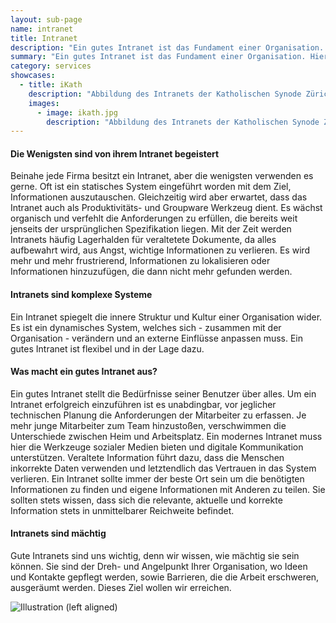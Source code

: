 ```yaml
---
layout: sub-page
name: intranet
title: Intranet
description: "Ein gutes Intranet ist das Fundament einer Organisation. Hier bekommen Mitarbeiter Antworten auf ihre Fragen, präsentieren ihre Ergebnisse und arbeiten zusammen mit ihren Kollegen."
summary: "Ein gutes Intranet ist das Fundament einer Organisation. Hier bekommen Mitarbeiter Antworten auf ihre Fragen, präsentieren ihre Ergebnisse und arbeiten zusammen mit ihren Kollegen."
category: services
showcases: 
  - title: iKath
    description: "Abbildung des Intranets der Katholischen Synode Zürich."
    images: 
      - image: ikath.jpg
        description: "Abbildung des Intranets der Katholischen Synode Zürich.""
---
```


#### Die Wenigsten sind von ihrem Intranet begeistert

Beinahe jede Firma besitzt ein Intranet, aber die wenigsten verwenden es gerne. Oft ist ein statisches System eingeführt worden mit dem Ziel, Informationen auszutauschen. Gleichzeitig wird aber erwartet, dass das Intranet auch als Produktivitäts- und Groupware Werkzeug dient. Es wächst organisch und verfehlt die Anforderungen zu erfüllen, die bereits weit jenseits der ursprünglichen Spezifikation liegen. Mit der Zeit werden Intranets häufig Lagerhalden für veraltetete Dokumente, da alles aufbewahrt wird, aus Angst, wichtige Informationen zu verlieren. Es wird mehr und mehr frustrierend, Informationen zu lokalisieren oder Informationen hinzuzufügen, die dann nicht mehr gefunden werden.

#### Intranets sind komplexe Systeme

Ein Intranet spiegelt die innere Struktur und Kultur einer Organisation wider. 
Es ist ein dynamisches System, welches sich - zusammen mit der Organisation - verändern und an externe Einflüsse anpassen muss.
Ein gutes Intranet ist flexibel und in der Lage dazu.


#### Was macht ein gutes Intranet aus?

Ein gutes Intranet stellt die Bedürfnisse seiner Benutzer über alles.
Um ein Intranet erfolgreich einzuführen ist es unabdingbar, vor jeglicher technischen Planung die Anforderungen der Mitarbeiter zu erfassen. Je mehr junge Mitarbeiter zum Team hinzustoßen, verschwimmen die Unterschiede zwischen Heim und Arbeitsplatz. Ein modernes Intranet muss hier die Werkzeuge sozialer Medien  bieten und digitale Kommunikation unterstützen.
Veraltete Information führt dazu, dass die Menschen inkorrekte Daten verwenden und letztendlich das Vertrauen in das System verlieren. Ein Intranet sollte immer der beste Ort sein um die benötigten Informationen zu finden und eigene Informationen mit Anderen zu teilen. Sie sollten stets wissen, dass sich die relevante, aktuelle und korrekte Information stets in unmittelbarer Reichweite befindet.


#### Intranets sind mächtig

Gute Intranets sind uns wichtig, denn wir wissen, wie mächtig sie sein können.
Sie sind der Dreh- und Angelpunkt Ihrer Organisation, wo Ideen und Kontakte gepflegt werden, sowie Barrieren, die die Arbeit erschweren, ausgeräumt werden. Dieses Ziel wollen wir erreichen.

![Illustration (left aligned)](/media/pi-case.jpg)
